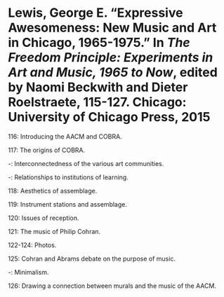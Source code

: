 # Lewis, George E. “Expressive Awesomeness: New Music and Art in Chicago, 1965-1975.” In *The Freedom Principle: Experiments in Art and Music, 1965 to Now*, edited by Naomi Beckwith and Dieter Roelstraete, 115-127. Chicago: University of Chicago Press, 2015

116: Introducing the AACM and COBRA.  

117: The origins of COBRA.  

-: Interconnectedness of the various art communities.  

-: Relationships to institutions of learning.  

118: Aesthetics of assemblage.  

119: Instrument stations and assemblage.  

120: Issues of reception.  

121: The music of Philip Cohran.  

122-124: Photos.  

125: Cohran and Abrams debate on the purpose of music.  

-: Minimalism.  

126: Drawing a connection between murals and the music of the AACM.  




